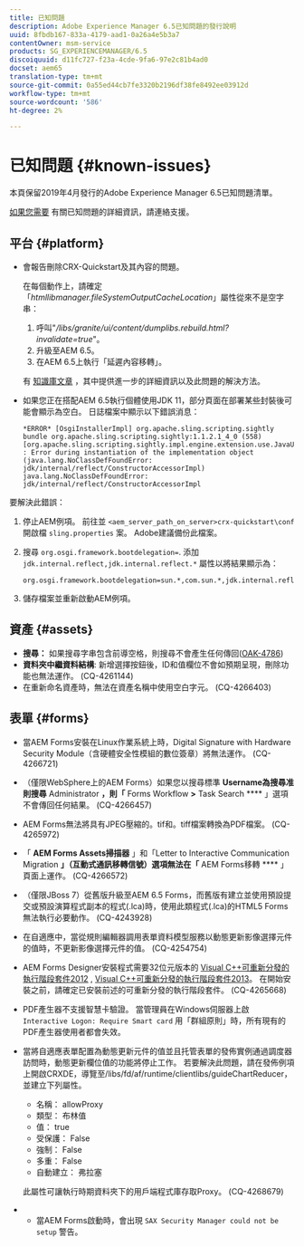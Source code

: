 ```yaml
---
title: 已知問題
description: Adobe Experience Manager 6.5已知問題的發行說明
uuid: 8fbdb167-833a-4179-aad1-0a26a4e5b3a7
contentOwner: msm-service
products: SG_EXPERIENCEMANAGER/6.5
discoiquuid: d11fc727-f23a-4cde-9fa6-97e2c81b4ad0
docset: aem65
translation-type: tm+mt
source-git-commit: 0a55ed44cb7fe3320b2196df38fe8492ee03912d
workflow-type: tm+mt
source-wordcount: '586'
ht-degree: 2%

---
```



# 已知問題 {#known-issues}

本頁保留2019年4月發行的Adobe Experience Manager 6.5已知問題清單。

[如果您需要](https://helpx.adobe.com/tw/support/experience-manager.html) 有關已知問題的詳細資訊，請連絡支援。

## 平台 {#platform}

* 會報告刪除CRX-Quickstart及其內容的問題。

   在每個動作上，請確定「*htmllibmanager.fileSystemOutputCacheLocation*」屬性從來不是空字串：

   1. 呼叫&quot;*/libs/granite/ui/content/dumplibs.rebuild.html?invalidate=true*&quot;。
   2. 升級至AEM 6.5。
   3. 在AEM 6.5上執行「延遲內容移轉」。

   有 [知識庫文章](https://helpx.adobe.com/experience-manager/kb/avoid-crx-quickstart-deletion-in-aem-6-5.html) ，其中提供進一步的詳細資訊以及此問題的解決方法。

* 如果您正在搭配AEM 6.5執行個體使用JDK 11，部分頁面在部署某些封裝後可能會顯示為空白。 日誌檔案中顯示以下錯誤消息：

   ```
   *ERROR* [OsgiInstallerImpl] org.apache.sling.scripting.sightly bundle org.apache.sling.scripting.sightly:1.1.2.1_4_0 (558)[org.apache.sling.scripting.sightly.impl.engine.extension.use.JavaUseProvider(3345)] : Error during instantiation of the implementation object (java.lang.NoClassDefFoundError: jdk/internal/reflect/ConstructorAccessorImpl)
   java.lang.NoClassDefFoundError: jdk/internal/reflect/ConstructorAccessorImpl
   ```

要解決此錯誤：

1. 停止AEM例項。 前往並 `<aem_server_path_on_server>crx-quickstart\conf` 開啟檔 `sling.properties` 案。 Adobe建議備份此檔案。

2. 搜尋 `org.osgi.framework.bootdelegation=`. 添加 `jdk.internal.reflect,jdk.internal.reflect.*` 屬性以將結果顯示為：

   ```
   org.osgi.framework.bootdelegation=sun.*,com.sun.*,jdk.internal.reflect,jdk.internal.reflect.*
   ```

3. 儲存檔案並重新啟動AEM例項。

## 資產 {#assets}

* **搜尋：** 如果搜尋字串包含前導空格，則搜尋不會產生任何傳回([OAK-4786](https://issues.apache.org/jira/browse/OAK-4786))
* **資料夾中繼資料結構**: 新增選擇按鈕後，ID和值欄位不會如預期呈現，刪除功能也無法運作。 (CQ-4261144)
* 在重新命名資產時，無法在資產名稱中使用空白字元。 (CQ-4266403)

## 表單 {#forms}

* 當AEM Forms安裝在Linux作業系統上時，Digital Signature with Hardware Security Module（含硬體安全性模組的數位簽章）將無法運作。 (CQ-4266721)
* （僅限WebSphere上的AEM Forms）如果您以搜尋標準 **Username為搜尋准則搜尋** Administrator **，則「** Forms Workflow **>** Task Search **** 」選項不會傳回任何結果。 (CQ-4266457)

* AEM Forms無法將具有JPEG壓縮的。tif和。tiff檔案轉換為PDF檔案。 (CQ-4265972)
* 「 **AEM Forms Assets掃描器** 」和「Letter to Interactive Communication Migration **」（互動式通訊移轉信號）選項無法在「** AEM Forms移轉 **** 」頁面上運作。 (CQ-4266572)

* （僅限JBoss 7）從舊版升級至AEM 6.5 Forms，而舊版有建立並使用預設提交或預設演算程式副本的程式(.lca)時，使用此類程式(.lca)的HTML5 Forms無法執行必要動作。 (CQ-4243928)
* 在自適應中，當從規則編輯器調用表單資料模型服務以動態更新影像選擇元件的值時，不更新影像選擇元件的值。 (CQ-4254754)
* AEM Forms Designer安裝程式需要32位元版本的 [Visual C++可重新分發的執行階段套件2012](https://support.microsoft.com/en-in/help/2977003/the-latest-supported-visual-c-downloads) , [Visual C++可重新分發的執行階段套件2013](https://support.microsoft.com/en-in/help/3179560/update-for-visual-c-2013-and-visual-c-redistributable-package)。 在開始安裝之前，請確定已安裝前述的可重新分發的執行階段套件。 (CQ-4265668)

* PDF產生器不支援智慧卡驗證。  當管理員在Windows伺服器上啟 `Interactive Logon: Require Smart card` 用「群組原則」時，所有現有的PDF產生器使用者都會失效。

* 當將自適應表單配置為動態更新元件的值並且托管表單的發佈實例通過調度器訪問時，動態更新欄位值的功能將停止工作。 若要解決此問題，請在發佈例項上開啟CRXDE，導覽至/libs/fd/af/runtime/clientlibs/guideChartReducer，並建立下列屬性。

   * 名稱： allowProxy
   * 類型： 布林值
   * 值： true
   * 受保護： False
   * 強制： False
   * 多重： False
   * 自動建立： 弗拉塞

   此屬性可讓執行時期資料夾下的用戶端程式庫存取Proxy。 (CQ-4268679)

* 
   * 當AEM Forms啟動時，會出現 `SAX Security Manager could not be setup` 警告。